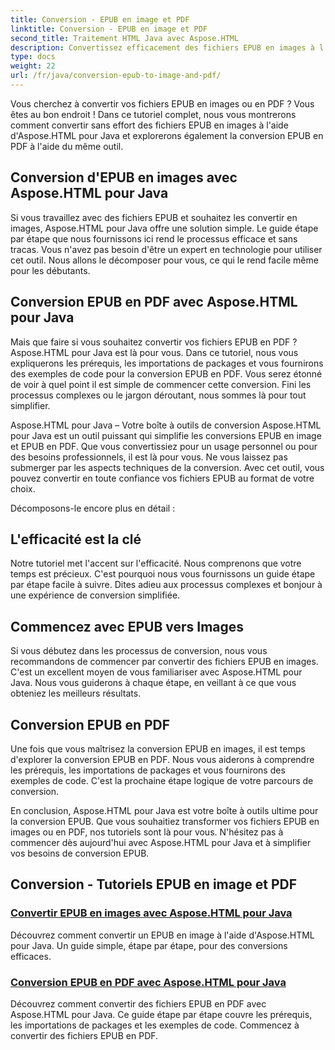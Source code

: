 ```yaml
---
title: Conversion - EPUB en image et PDF
linktitle: Conversion - EPUB en image et PDF
second_title: Traitement HTML Java avec Aspose.HTML
description: Convertissez efficacement des fichiers EPUB en images à l'aide d'Aspose.HTML pour Java. Ce guide étape par étape simplifie le processus. Apprenez également à convertir des fichiers EPUB en PDF.
type: docs
weight: 22
url: /fr/java/conversion-epub-to-image-and-pdf/
---
```

Vous cherchez à convertir vos fichiers EPUB en images ou en PDF ? Vous êtes au bon endroit ! Dans ce tutoriel complet, nous vous montrerons comment convertir sans effort des fichiers EPUB en images à l'aide d'Aspose.HTML pour Java et explorerons également la conversion EPUB en PDF à l'aide du même outil. 

## Conversion d'EPUB en images avec Aspose.HTML pour Java
Si vous travaillez avec des fichiers EPUB et souhaitez les convertir en images, Aspose.HTML pour Java offre une solution simple. Le guide étape par étape que nous fournissons ici rend le processus efficace et sans tracas. Vous n'avez pas besoin d'être un expert en technologie pour utiliser cet outil. Nous allons le décomposer pour vous, ce qui le rend facile même pour les débutants.

## Conversion EPUB en PDF avec Aspose.HTML pour Java
Mais que faire si vous souhaitez convertir vos fichiers EPUB en PDF ? Aspose.HTML pour Java est là pour vous. Dans ce tutoriel, nous vous expliquerons les prérequis, les importations de packages et vous fournirons des exemples de code pour la conversion EPUB en PDF. Vous serez étonné de voir à quel point il est simple de commencer cette conversion. Fini les processus complexes ou le jargon déroutant, nous sommes là pour tout simplifier.

Aspose.HTML pour Java – Votre boîte à outils de conversion
Aspose.HTML pour Java est un outil puissant qui simplifie les conversions EPUB en image et EPUB en PDF. Que vous convertissiez pour un usage personnel ou pour des besoins professionnels, il est là pour vous. Ne vous laissez pas submerger par les aspects techniques de la conversion. Avec cet outil, vous pouvez convertir en toute confiance vos fichiers EPUB au format de votre choix. 

Décomposons-le encore plus en détail :

## L'efficacité est la clé
Notre tutoriel met l'accent sur l'efficacité. Nous comprenons que votre temps est précieux. C'est pourquoi nous vous fournissons un guide étape par étape facile à suivre. Dites adieu aux processus complexes et bonjour à une expérience de conversion simplifiée.

## Commencez avec EPUB vers Images
Si vous débutez dans les processus de conversion, nous vous recommandons de commencer par convertir des fichiers EPUB en images. C'est un excellent moyen de vous familiariser avec Aspose.HTML pour Java. Nous vous guiderons à chaque étape, en veillant à ce que vous obteniez les meilleurs résultats.

## Conversion EPUB en PDF
Une fois que vous maîtrisez la conversion EPUB en images, il est temps d'explorer la conversion EPUB en PDF. Nous vous aiderons à comprendre les prérequis, les importations de packages et vous fournirons des exemples de code. C'est la prochaine étape logique de votre parcours de conversion.

En conclusion, Aspose.HTML pour Java est votre boîte à outils ultime pour la conversion EPUB. Que vous souhaitiez transformer vos fichiers EPUB en images ou en PDF, nos tutoriels sont là pour vous. N'hésitez pas à commencer dès aujourd'hui avec Aspose.HTML pour Java et à simplifier vos besoins de conversion EPUB.
## Conversion - Tutoriels EPUB en image et PDF
### [Convertir EPUB en images avec Aspose.HTML pour Java](./convert-epub-to-image/)
Découvrez comment convertir un EPUB en image à l'aide d'Aspose.HTML pour Java. Un guide simple, étape par étape, pour des conversions efficaces.
### [Conversion EPUB en PDF avec Aspose.HTML pour Java](./convert-epub-to-pdf/)
Découvrez comment convertir des fichiers EPUB en PDF avec Aspose.HTML pour Java. Ce guide étape par étape couvre les prérequis, les importations de packages et les exemples de code. Commencez à convertir des fichiers EPUB en PDF.